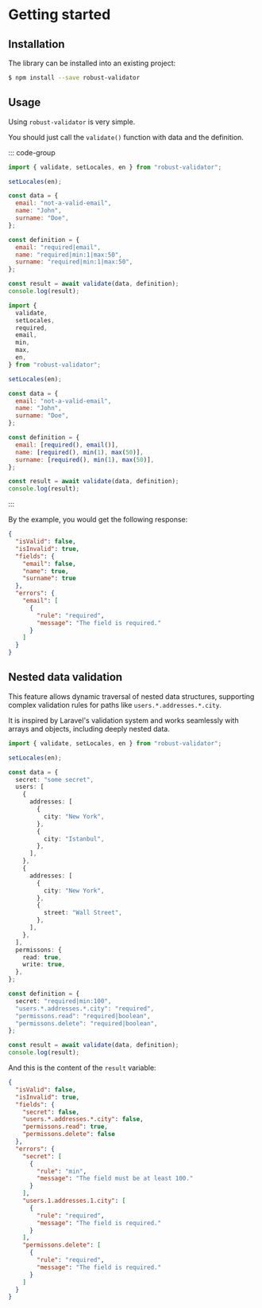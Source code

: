 # Getting started

## Installation

The library can be installed into an existing project:

```bash
$ npm install --save robust-validator
```

## Usage

Using `robust-validator` is very simple.

You should just call the `validate()` function with data and the definition.

::: code-group

```js [Declarative]
import { validate, setLocales, en } from "robust-validator";

setLocales(en);

const data = {
  email: "not-a-valid-email",
  name: "John",
  surname: "Doe",
};

const definition = {
  email: "required|email",
  name: "required|min:1|max:50",
  surname: "required|min:1|max:50",
};

const result = await validate(data, definition);
console.log(result);
```

```js [Function-based]
import {
  validate,
  setLocales,
  required,
  email,
  min,
  max,
  en,
} from "robust-validator";

setLocales(en);

const data = {
  email: "not-a-valid-email",
  name: "John",
  surname: "Doe",
};

const definition = {
  email: [required(), email()],
  name: [required(), min(1), max(50)],
  surname: [required(), min(1), max(50)],
};

const result = await validate(data, definition);
console.log(result);
```

:::

By the example, you would get the following response:

```json
{
  "isValid": false,
  "isInvalid": true,
  "fields": {
    "email": false,
    "name": true,
    "surname": true
  },
  "errors": {
    "email": [
      {
        "rule": "required",
        "message": "The field is required."
      }
    ]
  }
}
```

## Nested data validation

This feature allows dynamic traversal of nested data structures, supporting complex validation rules for paths like `users.*.addresses.*.city`.

It is inspired by Laravel's validation system and works seamlessly with arrays and objects, including deeply nested data.

```ts
import { validate, setLocales, en } from "robust-validator";

setLocales(en);

const data = {
  secret: "some secret",
  users: [
    {
      addresses: [
        {
          city: "New York",
        },
        {
          city: "Istanbul",
        },
      ],
    },
    {
      addresses: [
        {
          city: "New York",
        },
        {
          street: "Wall Street",
        },
      ],
    },
  ],
  permissons: {
    read: true,
    write: true,
  },
};

const definition = {
  secret: "required|min:100",
  "users.*.addresses.*.city": "required",
  "permissons.read": "required|boolean",
  "permissons.delete": "required|boolean",
};

const result = await validate(data, definition);
console.log(result);
```

And this is the content of the `result` variable:

```json
{
  "isValid": false,
  "isInvalid": true,
  "fields": {
    "secret": false,
    "users.*.addresses.*.city": false,
    "permissons.read": true,
    "permissons.delete": false
  },
  "errors": {
    "secret": [
      {
        "rule": "min",
        "message": "The field must be at least 100."
      }
    ],
    "users.1.addresses.1.city": [
      {
        "rule": "required",
        "message": "The field is required."
      }
    ],
    "permissons.delete": [
      {
        "rule": "required",
        "message": "The field is required."
      }
    ]
  }
}
```
